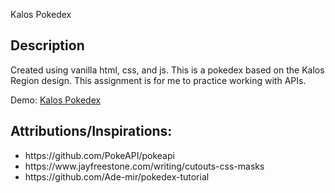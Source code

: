 Kalos Pokedex
## Description
<p>Created using vanilla html, css, and js. This is a pokedex based on the Kalos Region design. This assignment is for me to practice working with APIs.</p>

Demo: [Kalos Pokedex](https://jordles.github.io/Kalos-Pokedex/ )
## Attributions/Inspirations:
<ul>
  <li>https://github.com/PokeAPI/pokeapi</li>
  <li>https://www.jayfreestone.com/writing/cutouts-css-masks</li>
  <li>https://github.com/Ade-mir/pokedex-tutorial</li>
</ul>
